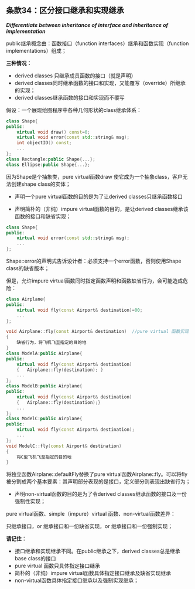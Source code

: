 ## 条款34：区分接口继承和实现继承	

***Differentiate between inheritance of interface and inheritance of implementation***

public继承概念由：函数接口（function interfaces）继承和函数实现（function implementations）组成；

**三种情况：**

+ derived classes 只继承成员函数的接口（就是声明）
+  derived classes同时继承函数的接口和实现，又能覆写（override）所继承的实现；
+ derived classes继承函数的接口和实现而不覆写

假设：一个展现绘图程序中各种几何形状的class继承体系：

```c++
class Shape{
public:
	virtual void draw() const=0;
	virtual void error(const std::string& msg);
	int objectID() const;
	...
};
class Rectangle:public Shape{...};
class Ellipse:public Shape{...};
```

因为Shape是个抽象类，pure virtual函数draw 使它成为一个抽象class，客户无法创建shape class的实体；

+ 声明一个pure virtual函数的目的是为了让derived classes只继承函数接口

+ 声明简朴的（非纯）impure virtual函数的目的，是让derived classes继承该函数的接口和缺省实现；

```c++
class Shape{
public:
    virtual void error(const std::string& msg);
    ...
};
```

Shape::error的声明式告诉设计者：必须支持一个error函数，否则使用Shape class的缺省版本；

但是，允许impure virtual函数同时指定函数声明和函数缺省行为，会可能造成危险：

```c++
class Airplane{
public:
	virtual void fly(const Airport& destination)=00;
	...
};

void Airplane::fly(const Airport& destination)	//pure virtual 函数实现
{
	缺省行为，将飞机飞至指定的目的地
}
class ModelA:public Airplane{
public:
	virtual void fly(const Airport& destination)
	{	Airplane::fly(destination);	}
	...
};
class ModelB:public Airplane{
public:
	virtual void fly(const Airport& destination)
	{	Airplane::fly(destination);}
	...
};
class ModelC:public Airplane{
public:
	virtual void fly(const Airport& destination);
	...
};
void ModelC::fly(const Airport& destination)
{
	将C型飞机飞至指定的目的地
}
```

将独立函数Airplane::defaultFly替换了pure virtual函数Airplane::fly。可以将fly被分割成两个基本要素：其声明部分表现的是接口，定义部分则表现出缺省行为；

+ 声明non-virtual函数的目的是为了令derived classes继承函数的接口及一份强制性实现；

pure virtual函数、simple（impure）virtual 函数、non-virtual函数差异：

只继承接口，or 继承接口和一份缺省实现，or 继承接口和一份强制实现；

**请记住：**

+ 接口继承和实现继承不同。在public继承之下，derived classes总是继承base class的接口
+ pure virtual 函数只具体指定接口继承
+ 简朴的（非纯）impure virtual函数具体指定接口继承及缺省实现继承
+ non-virtual函数具体指定接口继承以及强制实现继承；